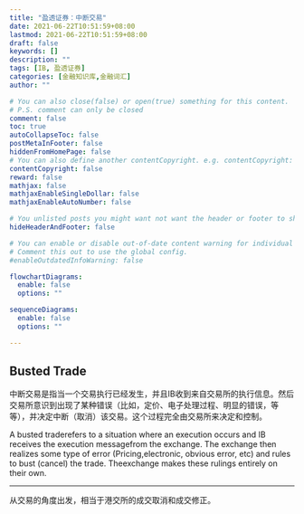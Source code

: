 ```yaml
---
title: "盈透证券：中断交易"
date: 2021-06-22T10:51:59+08:00
lastmod: 2021-06-22T10:51:59+08:00
draft: false
keywords: []
description: ""
tags: [IB, 盈透证券]
categories: [金融知识库,金融词汇]
author: ""

# You can also close(false) or open(true) something for this content.
# P.S. comment can only be closed
comment: false
toc: true
autoCollapseToc: false
postMetaInFooter: false
hiddenFromHomePage: false
# You can also define another contentCopyright. e.g. contentCopyright: "This is another copyright."
contentCopyright: false
reward: false
mathjax: false
mathjaxEnableSingleDollar: false
mathjaxEnableAutoNumber: false

# You unlisted posts you might want not want the header or footer to show
hideHeaderAndFooter: false

# You can enable or disable out-of-date content warning for individual post.
# Comment this out to use the global config.
#enableOutdatedInfoWarning: false

flowchartDiagrams:
  enable: false
  options: ""

sequenceDiagrams: 
  enable: false
  options: ""

---
```


## Busted Trade

中断交易是指当一个交易执行已经发生，并且IB收到来自交易所的执行信息。然后交易所意识到出现了某种错误（比如，定价、电子处理过程、明显的错误，等等），并决定中断（取消）该交易。这个过程完全由交易所来决定和控制。

A busted traderefers to a situation where an execution occurs and IB receives the execution messagefrom the exchange. The exchange then realizes some type of error (Pricing,electronic, obvious error, etc) and rules to bust (cancel) the trade. Theexchange makes these rulings entirely on their own.

---

从交易的角度出发，相当于港交所的成交取消和成交修正。
